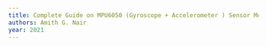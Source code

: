```yaml
---
title: Complete Guide on MPU6050 (Gyroscope + Accelerometer ) Sensor Module
authors: Amith G. Nair
year: 2021
---
```


